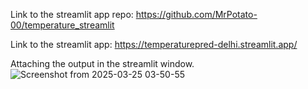 Link to the streamlit app repo: https://github.com/MrPotato-00/temperature_streamlit


Link to the streamlit app: https://temperaturepred-delhi.streamlit.app/

Attaching the output in the streamlit window.
![Screenshot from 2025-03-25 03-50-55](https://github.com/user-attachments/assets/8dd57a5e-1017-421e-873a-28e708ee6a49)
